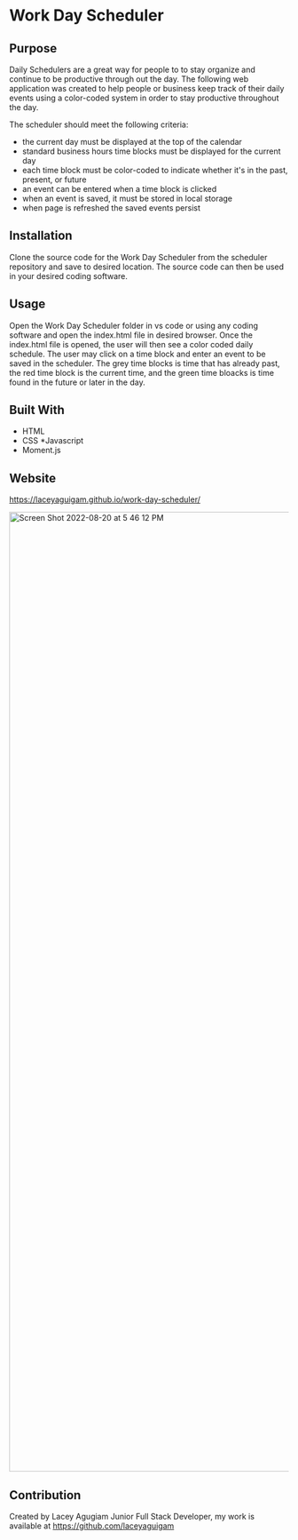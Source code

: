 # Work Day Scheduler
## Purpose

Daily Schedulers are a great way for people to to stay organize and continue to be productive through out the day. The following web application was created to help people or business keep track of their daily events using a color-coded system in order to stay productive throughout the day.
 
The scheduler should meet the following criteria: 

* the current day must be displayed at the top of the calendar
* standard business hours time blocks must be displayed for the current day 
* each time block must be color-coded to indicate whether it's in the past, present, or future
* an event can be entered when a time block is clicked
* when an event is saved, it must be stored in local storage
* when page is refreshed the saved events persist

## Installation 

Clone the source code for the Work Day Scheduler from the scheduler repository and save to desired location. The source code can then be used in your desired coding software.

## Usage 

Open the Work Day Scheduler folder in vs code or using any coding software and open the index.html file in desired browser. Once the index.html file is opened, the user will then see a color coded daily schedule. The user may click on a time block and enter an event to be saved in the scheduler. The grey time blocks is time that has already past, the red time block is the current time, and the green time bloacks is time found in the future or later in the day. 
## Built With
* HTML
* CSS
*Javascript
* Moment.js

## Website

https://laceyaguigam.github.io/work-day-scheduler/

<img width="1728" alt="Screen Shot 2022-08-20 at 5 46 12 PM" src="https://user-images.githubusercontent.com/105749016/186797663-c609ef4a-f06f-4789-83c9-0db9def18a7f.png">

## Contribution
 
Created by Lacey Agugiam Junior Full Stack Developer, my work is available at https://github.com/laceyaguigam